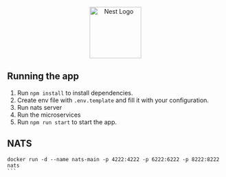 <p align="center">
  <a href="http://nestjs.com/" target="blank"><img src="https://nestjs.com/img/logo-small.svg" width="120" alt="Nest Logo" /></a>
</p>

## Running the app


1. Run `npm install` to install dependencies.
2. Create env file with `.env.template` and fill it with your configuration.
3. Run nats server
4. Run the microservices
5. Run `npm run start` to start the app.


## NATS

````
docker run -d --name nats-main -p 4222:4222 -p 6222:6222 -p 8222:8222 nats
```